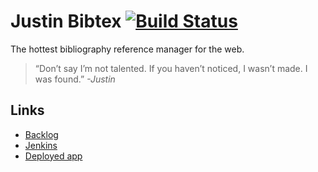 # Justin Bibtex [![Build Status](http://t-jaleppan.users.cs.helsinki.fi/jenkins/job/justinbibtex/badge/icon)](http://t-jaleppan.users.cs.helsinki.fi/jenkins/job/justinbibtex)

The hottest bibliography reference manager for the web.

> “Don’t say I’m not talented. If you haven’t noticed, I wasn’t made. I was found.” *-Justin*

## Links

* [Backlog](https://docs.google.com/spreadsheet/ccc?key=0AlN8O5iuc3f2dF9TT19uYnlsWjdPWTVwN3M1NHVZdVE)
* [Jenkins](http://t-jaleppan.users.cs.helsinki.fi/jenkins/job/justinbibtex/)
* [Deployed app](http://t-jaleppan.users.cs.helsinki.fi/justinbibtex/)
